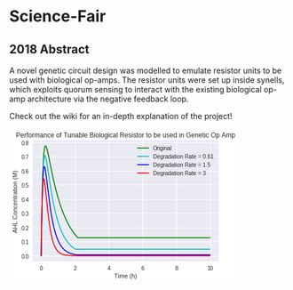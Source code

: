 # Science-Fair
## 2018 Abstract
A novel genetic circuit design was modelled to emulate resistor units to be used with biological op-amps. The resistor units were set up inside synells, which exploits quorum sensing to interact with the existing biological op-amp architecture via the negative feedback loop.

Check out the wiki for an in-depth explanation of the project!

![2018 Results](2018/results.png)
